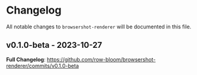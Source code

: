 # Changelog

All notable changes to `browsershot-renderer` will be documented in this file.

## v0.1.0-beta - 2023-10-27

**Full Changelog**: https://github.com/row-bloom/browsershot-renderer/commits/v0.1.0-beta
